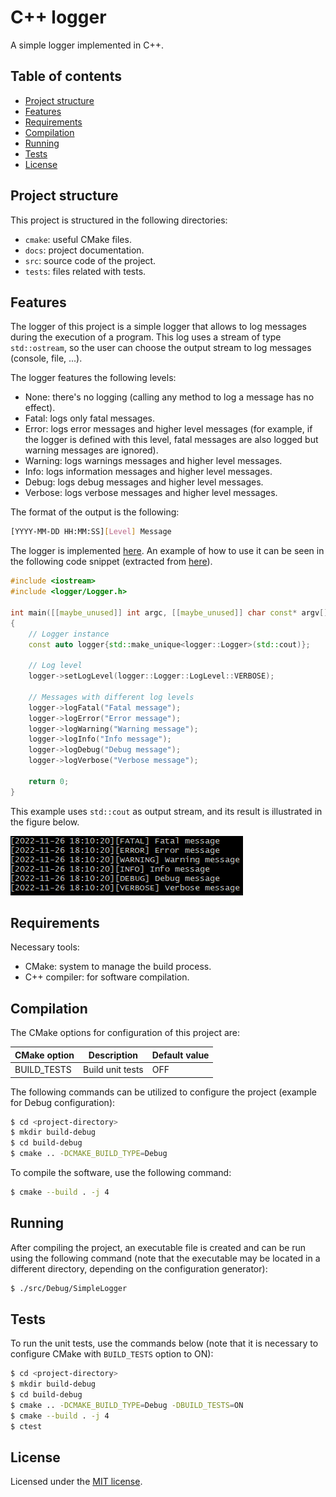 # C++ logger

A simple logger implemented in C++.

## Table of contents

- [Project structure](#project-structure)
- [Features](#features)
- [Requirements](#requirements)
- [Compilation](#compilation)
- [Running](#running)
- [Tests](#tests)
- [License](#license)

## Project structure

This project is structured in the following directories:

- `cmake`: useful CMake files.
- `docs`: project documentation.
- `src`: source code of the project.
- `tests`: files related with tests.

## Features

The logger of this project is a simple logger that allows to log messages during the execution of a program. This log uses a stream of type `std::ostream`, so the user can choose the output stream to log messages (console, file, ...).

The logger features the following levels:

- None: there's no logging (calling any method to log a message has no effect).
- Fatal: logs only fatal messages.
- Error: logs error messages and higher level messages (for example, if the logger is defined with this level, fatal messages are also logged but warning messages are ignored).
- Warning: logs warnings messages and higher level messages.
- Info: logs information messages and higher level messages.
- Debug: logs debug messages and higher level messages.
- Verbose: logs verbose messages and higher level messages.

The format of the output is the following:

```sh
[YYYY-MM-DD HH:MM:SS][Level] Message
```

The logger is implemented [here](./src/logger/). An example of how to use it can be seen in the following code snippet (extracted from [here](./src/main.cpp)).

```C++
#include <iostream>
#include <logger/Logger.h>

int main([[maybe_unused]] int argc, [[maybe_unused]] char const* argv[])
{
    // Logger instance
    const auto logger{std::make_unique<logger::Logger>(std::cout)};

    // Log level
    logger->setLogLevel(logger::Logger::LogLevel::VERBOSE);

    // Messages with different log levels
    logger->logFatal("Fatal message");
    logger->logError("Error message");
    logger->logWarning("Warning message");
    logger->logInfo("Info message");
    logger->logDebug("Debug message");
    logger->logVerbose("Verbose message");

    return 0;
}
```

This example uses `std::cout` as output stream, and its result is illustrated in the figure below.

!["Example"](./docs/assets/example-log.png)

## Requirements

Necessary tools:

- CMake: system to manage the build process.
- C++ compiler: for software compilation.

## Compilation

The CMake options for configuration of this project are:

| CMake option | Description | Default value |
| --- | --- | --- |
| BUILD_TESTS | Build unit tests | OFF |

The following commands can be utilized to configure the project (example for Debug configuration):

```sh
$ cd <project-directory>
$ mkdir build-debug
$ cd build-debug
$ cmake .. -DCMAKE_BUILD_TYPE=Debug
```

To compile the software, use the following command:

```sh
$ cmake --build . -j 4
```

## Running

After compiling the project, an executable file is created and can be run using the following command (note that the executable may be located in a different directory, depending on the configuration generator):

```sh
$ ./src/Debug/SimpleLogger
```

## Tests

To run the unit tests, use the commands below (note that it is necessary to configure CMake with `BUILD_TESTS` option to ON):

```sh
$ cd <project-directory>
$ mkdir build-debug
$ cd build-debug
$ cmake .. -DCMAKE_BUILD_TYPE=Debug -DBUILD_TESTS=ON
$ cmake --build . -j 4
$ ctest
```

## License

Licensed under the [MIT license](./LICENSE).
